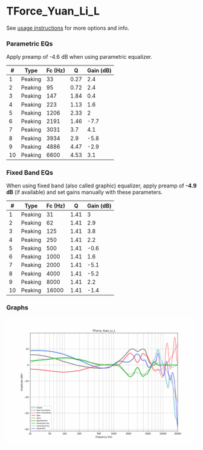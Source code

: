 # TForce_Yuan_Li_L
See [usage instructions](https://github.com/jaakkopasanen/AutoEq#usage) for more options and info.

### Parametric EQs
Apply preamp of -4.6 dB when using parametric equalizer.

|   # | Type    |   Fc (Hz) |    Q |   Gain (dB) |
|-----|---------|-----------|------|-------------|
|   1 | Peaking |        33 | 0.27 |         2.4 |
|   2 | Peaking |        95 | 0.72 |         2.4 |
|   3 | Peaking |       147 | 1.84 |         0.4 |
|   4 | Peaking |       223 | 1.13 |         1.6 |
|   5 | Peaking |      1206 | 2.33 |         2   |
|   6 | Peaking |      2191 | 1.46 |        -7.7 |
|   7 | Peaking |      3031 | 3.7  |         4.1 |
|   8 | Peaking |      3934 | 2.9  |        -5.8 |
|   9 | Peaking |      4886 | 4.47 |        -2.9 |
|  10 | Peaking |      6600 | 4.53 |         3.1 |

### Fixed Band EQs
When using fixed band (also called graphic) equalizer, apply preamp of **-4.9 dB** (if available) and set gains manually with these parameters.

|   # | Type    |   Fc (Hz) |    Q |   Gain (dB) |
|-----|---------|-----------|------|-------------|
|   1 | Peaking |        31 | 1.41 |         3   |
|   2 | Peaking |        62 | 1.41 |         2.9 |
|   3 | Peaking |       125 | 1.41 |         3.8 |
|   4 | Peaking |       250 | 1.41 |         2.2 |
|   5 | Peaking |       500 | 1.41 |        -0.6 |
|   6 | Peaking |      1000 | 1.41 |         1.6 |
|   7 | Peaking |      2000 | 1.41 |        -5.1 |
|   8 | Peaking |      4000 | 1.41 |        -5.2 |
|   9 | Peaking |      8000 | 1.41 |         2.2 |
|  10 | Peaking |     16000 | 1.41 |        -1.4 |

### Graphs
![](./TForce_Yuan_Li_L.png)
